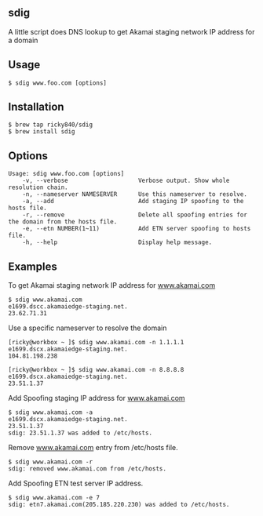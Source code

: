 ## sdig
A little script does DNS lookup to get Akamai staging network IP address for a domain

## Usage
```
$ sdig www.foo.com [options]
```

## Installation
```
$ brew tap ricky840/sdig
$ brew install sdig
```

## Options
```
Usage: sdig www.foo.com [options]
    -v, --verbose                    Verbose output. Show whole resolution chain.
    -n, --nameserver NAMESERVER      Use this nameserver to resolve.
    -a, --add                        Add staging IP spoofing to the hosts file.
    -r, --remove                     Delete all spoofing entries for the domain from the hosts file.
    -e, --etn NUMBER(1~11)           Add ETN server spoofing to hosts file.
    -h, --help                       Display help message.
```

## Examples
To get Akamai staging network IP address for www.akamai.com
```
$ sdig www.akamai.com
e1699.dscc.akamaiedge-staging.net.
23.62.71.31
```
Use a specific nameserver to resolve the domain
```
[ricky@workbox ~ ]$ sdig www.akamai.com -n 1.1.1.1
e1699.dscx.akamaiedge-staging.net.
104.81.198.238

[ricky@workbox ~ ]$ sdig www.akamai.com -n 8.8.8.8
e1699.dscx.akamaiedge-staging.net.
23.51.1.37
```

Add Spoofing staging IP address for www.akamai.com
```
$ sdig www.akamai.com -a
e1699.dscx.akamaiedge-staging.net.
23.51.1.37
sdig: 23.51.1.37 was added to /etc/hosts.
```

Remove www.akamai.com entry from /etc/hosts file.
```
$ sdig www.akamai.com -r
sdig: removed www.akamai.com from /etc/hosts.
```

Add Spoofing ETN test server IP address.
```
$ sdig www.akamai.com -e 7
sdig: etn7.akamai.com(205.185.220.230) was added to /etc/hosts.
```
